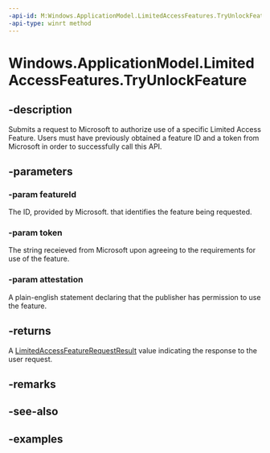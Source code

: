 ```yaml
---
-api-id: M:Windows.ApplicationModel.LimitedAccessFeatures.TryUnlockFeature(System.String,System.String,System.String)
-api-type: winrt method
---
```


<!-- Method syntax.
public LimitedAccessFeatureRequestResult LimitedAccessFeatures.TryUnlockFeature(String featureId, String token, String attestation)
-->

# Windows.ApplicationModel.LimitedAccessFeatures.TryUnlockFeature

## -description

Submits a request to Microsoft to authorize use of a specific Limited Access Feature. Users must have previously obtained a feature ID and a token from Microsoft in order to successfully call this API.

## -parameters
### -param featureId

The ID, provided by Microsoft. that identifies the feature being requested.

### -param token

The string receieved from Microsoft upon agreeing to the requirements for use of the feature.

### -param attestation

A plain-english statement declaring that the publisher has permission to use the feature.

## -returns

A [LimitedAccessFeatureRequestResult](limitedaccessfeaturerequestresult.md) value indicating the response to the user request.

## -remarks

## -see-also

## -examples

